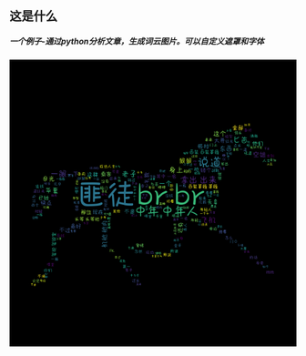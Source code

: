 ## 这是什么

##### 一个例子-通过python分析文章，生成词云图片。可以自定义遮罩和字体


![mask](https://github.com/Lucas-Zeng/wordcloud/blob/master/output/horse.png?raw=true)












